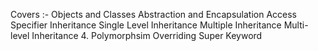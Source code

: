 Covers :- 
Objects and Classes
Abstraction and Encapsulation
Access Specifier
Inheritance
Single Level Inheritance
Multiple Inheritance
Multi-level Inheritance
4. Polymorphsim
Overriding
Super Keyword
